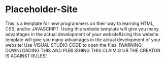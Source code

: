 # Placeholder-Site
This is a template for new programmers on their way to learning HTML, CSS, and/or JAVASCRIPT. Using this website template will give you many advantages in the actual development of your website!Using this website template will give you many advantages in the actual development of your website!
Use VISUAL STUDIO CODE to open the files.
!WARNING: DOWNLOADING THIS AND PUBLISHING THIS CLAIMIG UR THE CREATOR IS AGAINST RULES!
